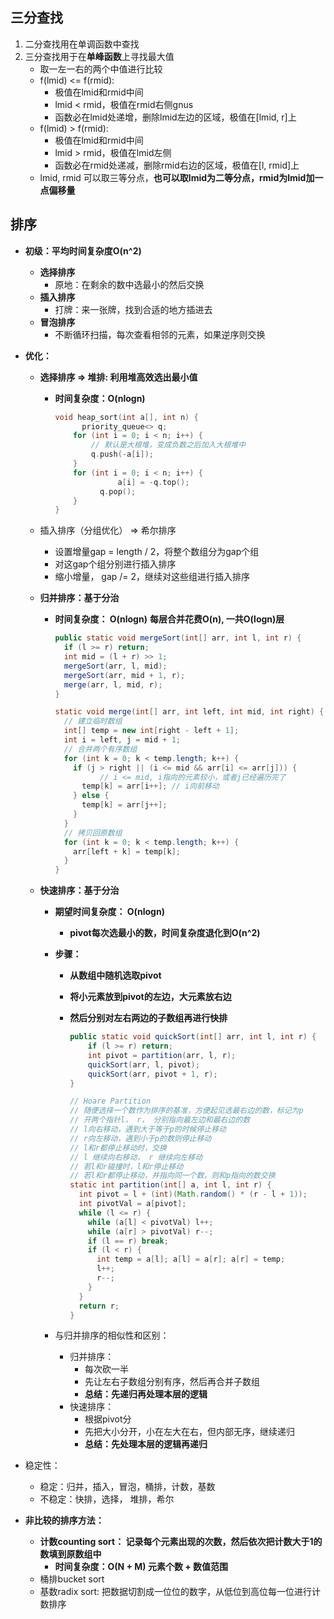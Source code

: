 ## 三分查找

1. 二分查找用在单调函数中查找
2. 三分查找用于在**单峰函数**上寻找最大值
   - 取一左一右的两个中值进行比较
   - f(lmid) <= f(rmid): 
     - 极值在lmid和rmid中间
     - lmid < rmid，极值在rmid右侧gnus
     - 函数必在lmid处递增，删除lmid左边的区域，极值在[lmid, r]上
   - f(lmid) > f(rmid): 
     - 极值在lmid和rmid中间
     - lmid > rmid，极值在lmid左侧
     - 函数必在rmid处递减，删除rmid右边的区域，极值在[l, rmid]上
   -  lmid, rmid 可以取三等分点，**也可以取lmid为二等分点，rmid为lmid加一点偏移量**



##  排序

- **初级：平均时间复杂度O(n^2)**

  - **选择排序**
    - 原地：在剩余的数中选最小的然后交换
  - **插入排序**
    - 打牌：来一张牌，找到合适的地方插进去
  - **冒泡排序**
    - 不断循环扫描，每次查看相邻的元素，如果逆序则交换

- **优化：** 

  - **选择排序 => 堆排: 利用堆高效选出最小值**

    - **时间复杂度：O(nlogn)**

      ```c++
      void heap_sort(int a[], int n) {
         	priority_queue<> q;
      	  for (int i = 0; i < n; i++) {
              // 默认是大根堆，变成负数之后加入大根堆中
              q.push(-a[i]);
          }
          for (int i = 0; i < n; i++) {
      				a[i] = -q.top();
            	q.pop();
          } 
      }
      ```

      

  - 插入排序（分组优化） => 希尔排序

    - 设置增量gap = length / 2，将整个数组分为gap个组
    - 对这gap个组分别进行插入排序
    - 缩小增量， gap /= 2，继续对这些组进行插入排序

    

  - **归并排序：基于分治**

    - **时间复杂度： O(nlogn)** **每层合并花费O(n), 一共O(logn)层**

      ```java
      public static void mergeSort(int[] arr, int l, int r) {
        if (l >= r) return; 
        int mid = (l + r) >> 1;
       	mergeSort(arr, l, mid);
        mergeSort(arr, mid + 1, r);
        merge(arr, l, mid, r);
      }
      
      static void merge(int[] arr, int left, int mid, int right) {
        // 建立临时数组
        int[] temp = new int[right - left + 1];
        int i = left, j = mid + 1;
        // 合并两个有序数组
        for (int k = 0; k < temp.length; k++) {
          if (j > right || (i <= mid && arr[i] <= arr[j])) {
       			// i <= mid, i指向的元素较小，或者j已经遍历完了
            temp[k] = arr[i++]; // i向前移动
          } else {
            temp[k] = arr[j++];
          }
        }
        // 拷贝回原数组
        for (int k = 0; k < temp.length; k++) {
          arr[left + k] = temp[k];
        }
      }
      ```

  - **快速排序：基于分治**

    - **期望时间复杂度： O(nlogn)**

      - **pivot每次选最小的数，时间复杂度退化到O(n^2)**

    - **步骤：** 

      - **从数组中随机选取pivot**

      - **将小元素放到pivot的左边，大元素放右边**

      - **然后分别对左右两边的子数组再进行快排**

        ```java
        public static void quickSort(int[] arr, int l, int r) {
          	if (l >= r) return;
          	int pivot = partition(arr, l, r);
          	quickSort(arr, l, pivot);
          	quickSort(arr, pivot + 1, r);
        }
        
        // Hoare Partition
        // 随便选择一个数作为排序的基准，方便起见选最右边的数，标记为p
        // 开两个指针l， r， 分别指向最左边和最右边的数
        // l向右移动，遇到大于等于p的时候停止移动
        // r向左移动，遇到小于p的数则停止移动
        // l和r都停止移动时，交换
        // l 继续向右移动， r 继续向左移动
        // 若l和r碰撞时，l和r停止移动
        // 若l和r都停止移动，并指向同一个数，则和p指向的数交换
        static int partition(int[] a, int l, int r) {
          int pivot = l + (int)(Math.random() * (r - l + 1));
          int pivotVal = a[pivot];
          while (l <= r) {
            while (a[l] < pivotVal) l++;
            while (a[r] > pivotVal) r--;
            if (l == r) break;
            if (l < r) {
              int temp = a[l]; a[l] = a[r]; a[r] = temp;
              l++; 
              r--;
            }
          } 
          return r; 
        }
        ```

        

    - 与归并排序的相似性和区别： 

      - 归并排序：
        - 每次砍一半
        - 先让左右子数组分别有序，然后再合并子数组
        - **总结：先递归再处理本层的逻辑**
      - 快速排序：
        - 根据pivot分
        - 先把大小分开，小在左大在右，但内部无序，继续递归
        - **总结：先处理本层的逻辑再递归**

- 稳定性： 

  - 稳定：归并，插入，冒泡，桶排，计数，基数
  - 不稳定：快排，选择， 堆排，希尔

- **非比较的排序方法：** 

  - **计数counting sort： 记录每个元素出现的次数，然后依次把计数大于1的数填到原数组中**
    - **时间复杂度：O(N + M) 元素个数 + 数值范围**
  - 桶排bucket sort
  - 基数radix sort: 把数据切割成一位位的数字，从低位到高位每一位进行计数排序



